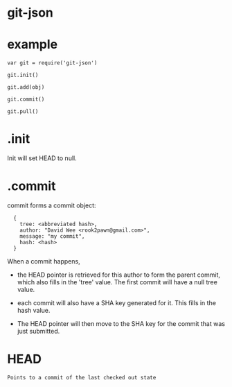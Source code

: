 git-json
========


example
=======

    var git = require('git-json')
    
    git.init()

    git.add(obj)

    git.commit()

    git.pull()



.init
=====

Init will set HEAD to null.   


.commit
=======
  
commit forms a commit object:

      {
        tree: <abbreviated hash>,
        author: "David Wee <rook2pawn@gmail.com>",
        message: "my commit",
        hash: <hash>
      }
  
When a commit happens, 
  
* the HEAD pointer is retrieved for this author to form the parent commit, which
also fills in the 'tree' value. The first commit will have a null tree value. 

* each commit will also have a SHA key generated for it. This fills in the hash value.

* The HEAD pointer will then move to the SHA key for the commit that was just submitted.
        

HEAD
====
    
    Points to a commit of the last checked out state
